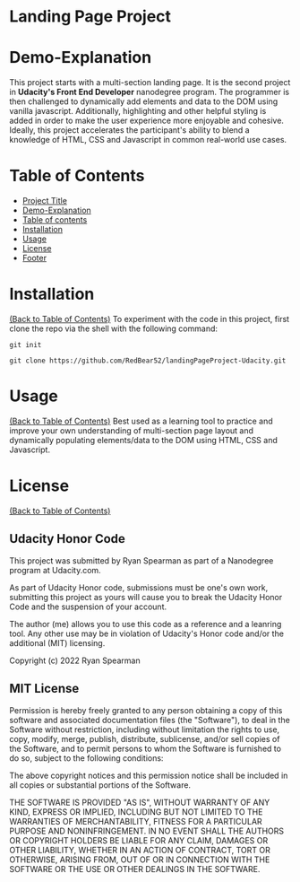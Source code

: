 # Landing Page Project

# Demo-Explanation
This project starts with a multi-section landing page.
It is the second project in **Udacity's Front End Developer** nanodegree program.
The programmer is then challenged to dynamically add elements and data to the DOM using vanilla javascript.
Additionally, highlighting and other helpful styling is added in order to make the user experience more enjoyable and cohesive.
Ideally, this project accelerates the participant's ability to blend a knowledge of HTML, CSS and Javascript in common real-world use cases.

# Table of Contents
- [Project Title](#landing-page)
- [Demo-Explanation](#demo-explanation)
- [Table of contents](#table-of-contents)
- [Installation](#installation)
- [Usage](#usage)
- [License](#license)
- [Footer](#footer)

# Installation
[(Back to Table of Contents)](#table-of-contents)
To experiment with the code in this project, first clone the repo via the shell with the following command:

```git init```

```git clone https://github.com/RedBear52/landingPageProject-Udacity.git```

# Usage
[(Back to Table of Contents)](#table-of-contents)
Best used as a learning tool to practice and improve your own understanding of multi-section page layout and dynamically populating elements/data to the DOM using HTML, CSS and Javascript.

# License
[(Back to Table of Contents)](#table-of-contents)
## Udacity Honor Code
This project was submitted by Ryan Spearman as part of a Nanodegree program at Udacity.com.

As part of Udacity Honor code, submissions must be one's own work,
submitting this project as yours will cause you to break the Udacity Honor Code
and the suspension of your account.

The author (me) allows you to use this code as a reference and a leanring tool. Any other use may be in violation of Udacity's Honor code and/or the additional (MIT) licensing.

Copyright (c) 2022 Ryan Spearman

## MIT License

Permission is hereby freely granted to any person obtaining a copy
of this software and associated documentation files (the "Software"), to deal
in the Software without restriction, including without limitation the rights
to use, copy, modify, merge, publish, distribute, sublicense, and/or sell
copies of the Software, and to permit persons to whom the Software is
furnished to do so, subject to the following conditions:

The above copyright notices and this permission notice shall be included in all
copies or substantial portions of the Software.

THE SOFTWARE IS PROVIDED "AS IS", WITHOUT WARRANTY OF ANY KIND, EXPRESS OR
IMPLIED, INCLUDING BUT NOT LIMITED TO THE WARRANTIES OF MERCHANTABILITY,
FITNESS FOR A PARTICULAR PURPOSE AND NONINFRINGEMENT. IN NO EVENT SHALL THE
AUTHORS OR COPYRIGHT HOLDERS BE LIABLE FOR ANY CLAIM, DAMAGES OR OTHER
LIABILITY, WHETHER IN AN ACTION OF CONTRACT, TORT OR OTHERWISE, ARISING FROM,
OUT OF OR IN CONNECTION WITH THE SOFTWARE OR THE USE OR OTHER DEALINGS IN THE
SOFTWARE.